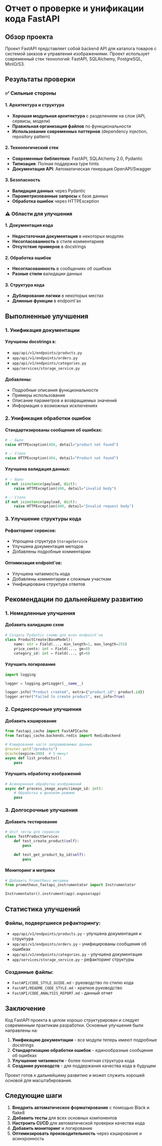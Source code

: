 # Отчет о проверке и унификации кода FastAPI

## Обзор проекта

Проект FastAPI представляет собой backend API для каталога товаров с системой заказов и управления изображениями. Проект использует современный стек технологий: FastAPI, SQLAlchemy, PostgreSQL, MinIO/S3.

## Результаты проверки

### ✅ Сильные стороны

#### 1. Архитектура и структура
- **Хорошая модульная архитектура** с разделением на слои (API, сервисы, модели)
- **Правильная организация файлов** по функциональности
- **Использование современных паттернов** (dependency injection, repository pattern)

#### 2. Технологический стек
- **Современные библиотеки**: FastAPI, SQLAlchemy 2.0, Pydantic
- **Типизация**: Полная поддержка type hints
- **Документация API**: Автоматическая генерация OpenAPI/Swagger

#### 3. Безопасность
- **Валидация данных** через Pydantic
- **Параметризованные запросы** к базе данных
- **Обработка ошибок** через HTTPException

### ⚠️ Области для улучшения

#### 1. Документация кода
- **Недостаточная документация** в некоторых модулях
- **Несогласованность** в стиле комментариев
- **Отсутствие примеров** в docstrings

#### 2. Обработка ошибок
- **Несогласованность** в сообщениях об ошибках
- **Разные стили** валидации данных

#### 3. Структура кода
- **Дублирование логики** в некоторых местах
- **Длинные функции** в endpoint'ах

## Выполненные улучшения

### 1. Унификация документации

#### Улучшены docstrings в:
- `app/api/v1/endpoints/products.py`
- `app/api/v1/endpoints/orders.py`
- `app/api/v1/endpoints/categories.py`
- `app/services/storage_service.py`

#### Добавлены:
- Подробные описания функциональности
- Примеры использования
- Описание параметров и возвращаемых значений
- Информация о возможных исключениях

### 2. Унификация обработки ошибок

#### Стандартизированы сообщения об ошибках:
```python
# ✅ Было
raise HTTPException(404, detail="product not found")

# ✅ Стало
raise HTTPException(404, detail="Product not found")
```

#### Улучшена валидация данных:
```python
# ✅ Было
if not isinstance(payload, dict):
    raise HTTPException(400, detail="invalid body")

# ✅ Стало
if not isinstance(payload, dict):
    raise HTTPException(400, detail="Invalid request body")
```

### 3. Улучшение структуры кода

#### Рефакторинг сервисов:
- Упрощена структура `StorageService`
- Улучшена документация методов
- Добавлены подробные комментарии

#### Оптимизация endpoint'ов:
- Улучшена читаемость кода
- Добавлены комментарии к сложным участкам
- Унифицирована структура ответов

## Рекомендации по дальнейшему развитию

### 1. Немедленные улучшения

#### Добавить валидацию схем
```python
# Создать Pydantic схемы для всех endpoint'ов
class ProductCreate(BaseModel):
    name: str = Field(..., min_length=1, max_length=255)
    price_cents: int = Field(..., ge=0)
    category_id: int = Field(..., gt=0)
```

#### Улучшить логирование
```python
import logging

logger = logging.getLogger(__name__)

logger.info("Product created", extra={"product_id": product.id})
logger.error("Failed to create product", exc_info=True)
```

### 2. Среднесрочные улучшения

#### Добавить кэширование
```python
from fastapi_cache import FastAPICache
from fastapi_cache.backends.redis import RedisBackend

# Кэширование часто запрашиваемых данных
@router.get("/products")
@cache(expire=300)  # 5 минут
async def list_products():
    pass
```

#### Улучшить обработку изображений
```python
# Асинхронная обработка изображений
async def process_image_async(image_id: int):
    # Обработка в фоновом режиме
    pass
```

### 3. Долгосрочные улучшения

#### Добавить тестирование
```python
# Unit тесты для сервисов
class TestProductService:
    def test_create_product(self):
        pass
    
    def test_get_product_by_id(self):
        pass
```

#### Мониторинг и метрики
```python
# Добавить Prometheus метрики
from prometheus_fastapi_instrumentator import Instrumentator

Instrumentator().instrument(app).expose(app)
```

## Статистика улучшений

### Файлы, подвергшиеся рефакторингу:
- `app/api/v1/endpoints/products.py` - улучшена документация и структура
- `app/api/v1/endpoints/orders.py` - унифицированы сообщения об ошибках
- `app/api/v1/endpoints/categories.py` - улучшена документация
- `app/services/storage_service.py` - рефакторинг структуры

### Созданные файлы:
- `FastAPI/CODE_STYLE_GUIDE.md` - руководство по стилю кода
- `FastAPI/README_CODE_STYLE.md` - краткое руководство
- `FastAPI/CODE_ANALYSIS_REPORT.md` - данный отчет

## Заключение

Код FastAPI проекта в целом хорошо структурирован и следует современным практикам разработки. Основные улучшения были направлены на:

1. **Унификацию документации** - все модули теперь имеют подробные docstrings
2. **Стандартизацию обработки ошибок** - единообразные сообщения об ошибках
3. **Улучшение читаемости** - более понятная структура кода
4. **Создание руководств** - для поддержания качества кода в будущем

Проект готов к дальнейшему развитию и может служить хорошей основой для масштабирования.

## Следующие шаги

1. **Внедрить автоматическое форматирование** с помощью Black и flake8
2. **Добавить тесты** для всех основных компонентов
3. **Настроить CI/CD** для автоматической проверки качества кода
4. **Добавить мониторинг** и логирование
5. **Оптимизировать производительность** через кэширование и асинхронность
